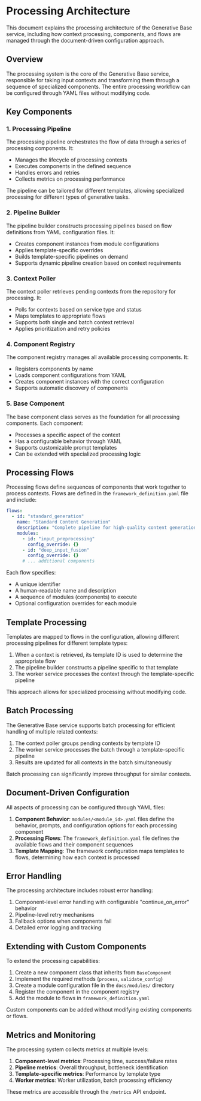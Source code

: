 # Processing Architecture

This document explains the processing architecture of the Generative Base service, including how context processing, components, and flows are managed through the document-driven configuration approach.

## Overview

The processing system is the core of the Generative Base service, responsible for taking input contexts and transforming them through a sequence of specialized components. The entire processing workflow can be configured through YAML files without modifying code.

## Key Components

### 1. Processing Pipeline

The processing pipeline orchestrates the flow of data through a series of processing components. It:

- Manages the lifecycle of processing contexts
- Executes components in the defined sequence
- Handles errors and retries
- Collects metrics on processing performance

The pipeline can be tailored for different templates, allowing specialized processing for different types of generative tasks.

### 2. Pipeline Builder

The pipeline builder constructs processing pipelines based on flow definitions from YAML configuration files. It:

- Creates component instances from module configurations
- Applies template-specific overrides
- Builds template-specific pipelines on demand
- Supports dynamic pipeline creation based on context requirements

### 3. Context Poller

The context poller retrieves pending contexts from the repository for processing. It:

- Polls for contexts based on service type and status
- Maps templates to appropriate flows
- Supports both single and batch context retrieval
- Applies prioritization and retry policies

### 4. Component Registry

The component registry manages all available processing components. It:

- Registers components by name
- Loads component configurations from YAML
- Creates component instances with the correct configuration
- Supports automatic discovery of components

### 5. Base Component

The base component class serves as the foundation for all processing components. Each component:

- Processes a specific aspect of the context
- Has a configurable behavior through YAML
- Supports customizable prompt templates
- Can be extended with specialized processing logic

## Processing Flows

Processing flows define sequences of components that work together to process contexts. Flows are defined in the `framework_definition.yaml` file and include:

```yaml
flows:
  - id: "standard_generation"
    name: "Standard Content Generation"
    description: "Complete pipeline for high-quality content generation"
    modules:
      - id: "input_preprocessing"
        config_override: {}
      - id: "deep_input_fusion"
        config_override: {}
      # ... additional components
```

Each flow specifies:
- A unique identifier
- A human-readable name and description
- A sequence of modules (components) to execute
- Optional configuration overrides for each module

## Template Processing

Templates are mapped to flows in the configuration, allowing different processing pipelines for different template types:

1. When a context is retrieved, its template ID is used to determine the appropriate flow
2. The pipeline builder constructs a pipeline specific to that template
3. The worker service processes the context through the template-specific pipeline

This approach allows for specialized processing without modifying code.

## Batch Processing

The Generative Base service supports batch processing for efficient handling of multiple related contexts:

1. The context poller groups pending contexts by template ID
2. The worker service processes the batch through a template-specific pipeline
3. Results are updated for all contexts in the batch simultaneously

Batch processing can significantly improve throughput for similar contexts.

## Document-Driven Configuration

All aspects of processing can be configured through YAML files:

1. **Component Behavior**: `modules/<module_id>.yaml` files define the behavior, prompts, and configuration options for each processing component
2. **Processing Flows**: The `framework_definition.yaml` file defines the available flows and their component sequences
3. **Template Mapping**: The framework configuration maps templates to flows, determining how each context is processed

## Error Handling

The processing architecture includes robust error handling:

1. Component-level error handling with configurable "continue_on_error" behavior
2. Pipeline-level retry mechanisms
3. Fallback options when components fail
4. Detailed error logging and tracking

## Extending with Custom Components

To extend the processing capabilities:

1. Create a new component class that inherits from `BaseComponent`
2. Implement the required methods (`process`, `validate_config`)
3. Create a module configuration file in the `docs/modules/` directory
4. Register the component in the component registry
5. Add the module to flows in `framework_definition.yaml`

Custom components can be added without modifying existing components or flows.

## Metrics and Monitoring

The processing system collects metrics at multiple levels:

1. **Component-level metrics**: Processing time, success/failure rates
2. **Pipeline metrics**: Overall throughput, bottleneck identification
3. **Template-specific metrics**: Performance by template type
4. **Worker metrics**: Worker utilization, batch processing efficiency

These metrics are accessible through the `/metrics` API endpoint. 
